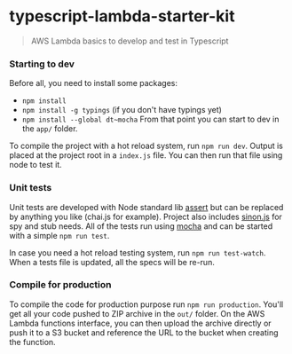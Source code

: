 # typescript-lambda-starter-kit
> AWS Lambda basics to develop and test in Typescript

### Starting to dev
Before all, you need to install some packages:
- `npm install`
- `npm install -g typings` (if you don't have typings yet)
- `npm install --global dt~mocha`
From that point you can start to dev in the `app/` folder.

To compile the project with a hot reload system, run `npm run dev`.
Output is placed at the project root in a `index.js` file. You can then run that file using node to test it.


### Unit tests
Unit tests are developed with Node standard lib [assert](https://nodejs.org/api/assert.html) but can be replaced by anything you like (chai.js for example).
Project also includes [sinon.js](http://sinonjs.org/) for spy and stub needs.
All of the tests run using [mocha](https://mochajs.org/) and can be started with a simple `npm run test`.

In case you need a hot reload testing system, run `npm run test-watch`. When a tests file is updated, all the specs will be re-run.


### Compile for production
To compile the code for production purpose run `npm run production`. You'll get all your code pushed to ZIP archive in the `out/` folder.
On the AWS Lambda functions interface, you can then upload the archive directly or push it to a S3 bucket and reference the URL to the bucket when creating the function.
